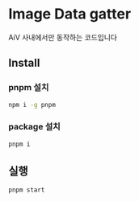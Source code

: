 # Image Data gatter

AiV 사내에서만 동작하는 코드입니다

## Install

### pnpm 설치

```sh
npm i -g pnpm
```

### package 설치

```sh
pnpm i
```

## 실행

```sh
pnpm start
```
